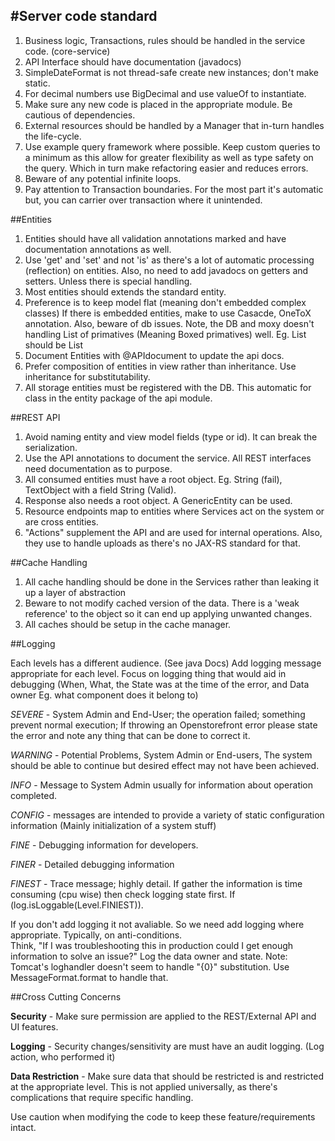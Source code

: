 #Server code standard
-----

1. Business logic, Transactions, rules should be handled in the service code. (core-service)
2. API Interface should have documentation (javadocs)
3. SimpleDateFormat is not thread-safe create new instances; don't make static.
4. For decimal numbers use BigDecimal and use valueOf to instantiate.
5. Make sure any new code is placed in the appropriate module. Be cautious of dependencies. 
6. External resources should be handled by a Manager that in-turn handles the life-cycle.
7. Use example query framework where possible. Keep custom queries to a minimum as this allow for greater flexibility as well as type safety on the query.  Which in turn make refactoring easier and reduces errors.
8. Beware of any potential infinite loops.
9. Pay attention to Transaction boundaries. For the most part it's automatic but, you can carrier over transaction where it unintended. 

##Entities

1. Entities should have all validation annotations marked and have documentation annotations as well.
2. Use 'get' and 'set' and not 'is' as there's a lot of automatic processing (reflection) on entities. Also, no need to add javadocs on getters and setters.  Unless there is special handling.
3. Most entities should extends the standard entity.
4. Preference is to keep model flat (meaning don't embedded complex classes)  If there is embedded entities, make to use Casacde, OneToX annotation.  Also, beware of db issues.  Note, the DB and moxy doesn't handling List of primatives (Meaning Boxed primatives) well.  Eg. List<String> should be List<EmailAddresses> 
5. Document Entities with @APIdocument to update the api docs.
6. Prefer composition of entities in view rather than inheritance. Use inheritance for substitutability.
7. All storage entities must be registered with the DB.  This automatic for class in the entity package of the api module.


##REST API

1. Avoid naming entity and view model fields (type or id).  It can break the serialization.
2. Use the API annotations to document the service. All REST interfaces need documentation as to purpose.
3. All consumed entities must have a root object.  Eg.  String (fail),  TextObject with a field String (Valid).
4. Response also needs a root object.  A GenericEntity can be used.
5. Resource endpoints map to entities where Services act on the system or are cross entities.
6. "Actions" supplement the API and are used for internal operations.  Also, they use to handle uploads as there's no JAX-RS standard for that.


##Cache Handling

1. All cache handling should be done in the Services rather than leaking it up a layer of abstraction
2. Beware to not modify cached version of the data.  There is a 'weak reference' to the object so it can end up applying unwanted changes.
3. All caches should be setup in the cache manager. 

##Logging

Each levels has a different audience. (See java Docs)  Add logging message appropriate for each level.   Focus on logging thing that would aid in debugging (When, What, the State was at the time of the error, and Data owner Eg. what component does it belong to)

*SEVERE* - System Admin and End-User; the operation failed; something prevent normal execution;  If throwing an Openstorefront error please state the error and note any thing that can be done to correct it.

*WARNING* - Potential Problems, System Admin or End-users, The system should be able to continue but desired effect may not have been achieved.

*INFO* - Message to System Admin usually for information about operation completed.  

*CONFIG* - messages are intended to provide a variety of static configuration information (Mainly initialization of a system stuff)

*FINE* - Debugging information for developers.

*FINER* - Detailed debugging information

*FINEST* - Trace message; highly detail.  If gather the information is time consuming (cpu wise) then check logging state first.  If (log.isLoggable(Level.FINIEST)).

If you don't add logging it not avaliable.  So we need add logging where appropriate.  Typically, on anti-conditions.  
Think, "If I was troubleshooting this in production could I get enough information to solve an issue?" 
Log the data owner and state.
Note: Tomcat's loghandler doesn't seem to handle "{0}" substitution.  Use MessageFormat.format to handle that.

##Cross Cutting Concerns

**Security** - Make sure permission are applied to the REST/External API and UI features.

**Logging** - Security changes/sensitivity are must have an audit logging. (Log action, who performed it)

**Data Restriction** - Make sure data that should be restricted is and restricted at the appropriate level.  This is not applied universally, as there's complications that require specific handling.

Use caution when modifying the code to keep these feature/requirements intact.    


